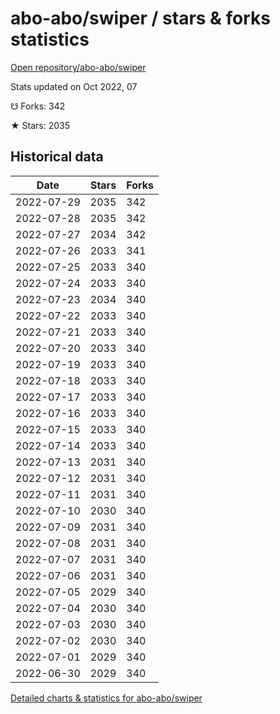 # abo-abo/swiper / stars & forks statistics

[Open repository/abo-abo/swiper](https://github.com/abo-abo/swiper)

Stats updated on Oct 2022, 07

☋ Forks: 342

★ Stars: 2035

## Historical data
| Date | Stars | Forks |
|------|-------|-------|
| 2022-07-29 | 2035 | 342 | 
| 2022-07-28 | 2035 | 342 | 
| 2022-07-27 | 2034 | 342 | 
| 2022-07-26 | 2033 | 341 | 
| 2022-07-25 | 2033 | 340 | 
| 2022-07-24 | 2033 | 340 | 
| 2022-07-23 | 2034 | 340 | 
| 2022-07-22 | 2033 | 340 | 
| 2022-07-21 | 2033 | 340 | 
| 2022-07-20 | 2033 | 340 | 
| 2022-07-19 | 2033 | 340 | 
| 2022-07-18 | 2033 | 340 | 
| 2022-07-17 | 2033 | 340 | 
| 2022-07-16 | 2033 | 340 | 
| 2022-07-15 | 2033 | 340 | 
| 2022-07-14 | 2033 | 340 | 
| 2022-07-13 | 2031 | 340 | 
| 2022-07-12 | 2031 | 340 | 
| 2022-07-11 | 2031 | 340 | 
| 2022-07-10 | 2030 | 340 | 
| 2022-07-09 | 2031 | 340 | 
| 2022-07-08 | 2031 | 340 | 
| 2022-07-07 | 2031 | 340 | 
| 2022-07-06 | 2031 | 340 | 
| 2022-07-05 | 2029 | 340 | 
| 2022-07-04 | 2030 | 340 | 
| 2022-07-03 | 2030 | 340 | 
| 2022-07-02 | 2030 | 340 | 
| 2022-07-01 | 2029 | 340 | 
| 2022-06-30 | 2029 | 340 | 


[Detailed charts & statistics for abo-abo/swiper](https://reviewgithub.com/rep/abo-abo/swiper)
